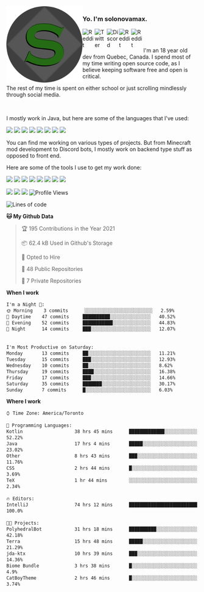 <!-- dummy -->

<img align="left" alt="Avatar" width="200px" src="https://raw.githubusercontent.com/solonovamax/solonovamax/main/solonovamax-circle.png" />

### Yo. I'm solonovamax.

<a href="https://gitlab.com/solonovamax">
    <img align="left" alt="Reddit" width="32px" src="https://img.icons8.com/color/2x/gitlab.png">
</a>

<a href="https://twitter.com/solonovamax">
    <img align="left" alt="Twitter" width="32px" src="https://img.icons8.com/color/2x/twitter.png">
</a>

<a href="https://discord.gg/YFSQ4cF">
    <img align="left" alt="Discord" width="32px" src="https://img.icons8.com/color/2x/discord-logo.png">
</a>

<!-- <a href="https://twitch.tv/solonovamax">
    <img align="left" alt="Twitch" width="32px" src="https://img.icons8.com/color/2x/twitch.png">
</a> -->

<a href="https://reddit.com/u/solonovamax">
    <img align="left" alt="Reddit" width="32px" src="https://img.icons8.com/color/2x/reddit.png">
</a>

<a href="https://www.youtube.com/channel/UCTxCeyGu41WfEBT8mXpjHMA">
    <img align="left" alt="Reddit" width="32px" src="https://img.icons8.com/color/2x/youtube.png">
</a>

<!-- <a href="https://open.spotify.com/user/solonovamax">
    <img align="left" alt="Spotify" width="32px" src="https://img.icons8.com/color/2x/spotify.png">
</a> -->

<br />
<br />

I'm an 18 year old dev from Quebec, Canada.
I spend most of my time writing open source code, as I believe keeping software free and open is critical.

The rest of my time is spent on either school or just scrolling mindlessly through social media.

<br/>

I mostly work in Java, but here are some of the languages that I've used:

<code><img height="20" src="https://img.icons8.com/color/1x/java-coffee-cup-logo.png"></code>
<code><img height="20" src="https://img.icons8.com/color/1x/kotlin.png"></code>
<code><img height="20" src="https://img.icons8.com/color/1x/javascript.png"></code>
<code><img height="20" src="https://img.icons8.com/color/1x/nodejs.png"></code>
<code><img height="20" src="https://img.icons8.com/color/1x/python.png"></code>
<code><img height="20" src="https://img.icons8.com/color/1x/html-5.png"></code>
<code><img height="20" src="https://img.icons8.com/color/1x/css3.png"></code>
<code><img height="20" src="https://img.icons8.com/color/1x/graphql.png"></code>

You can find me working on various types of projects.
But from Minecraft mod development to Discord bots, I mostly work on backend type stuff as opposed to front end.

Here are some of the tools I use to get my work done:

<code><img height="20" src="https://img.icons8.com/material/1x/intellij-idea.png"></code>
<code><img height="20" src="https://img.icons8.com/color/1x/git.png"></code>
<code><img height="20" src="https://img.icons8.com/color/1x/docker.png"></code>
<code><img height="20" src="https://img.icons8.com/color/1x/linux.png"></code>
<code><img height="20" src="https://img.icons8.com/color/1x/mongodb.png"></code>
<code><img height="20" src="https://img.icons8.com/metro/1x/mysql.png"></code>
<code><img height="20" src="https://img.icons8.com/fluent/1x/console.png"></code>
<code><img height="20" src="https://img.icons8.com/color/1x/open-source.png"></code>

![](https://img.shields.io/badge/OS-Linux-informational?style=flat&logo=Arch%20Linux&logoColor=white&color=007ec6)
![](https://img.shields.io/badge/Editor-IntelliJ%20Idea-informational?style=flat&logo=IntelliJ%20Idea&logoColor=white&color=007ec6)
![](https://img.shields.io/badge/Main%20Language-Java-informational?style=flat&logo=Java&logoColor=white&color=007ec6)
![Profile Views](https://komarev.com/ghpvc/?username=solonovamax&color=blue&style=flat)








<!--START_SECTION:waka-->
![Lines of code](https://img.shields.io/badge/From%20Hello%20World%20I%27ve%20Written-30535%20lines%20of%20code-blue)

**🐱 My Github Data** 

> 🏆 195 Contributions in the Year 2021
 > 
> 📦 62.4 kB Used in Github's Storage 
 > 
> 💼 Opted to Hire
 > 
> 📜 48 Public Repositories 
 > 
> 🔑 7 Private Repositories  
 > 
**When I work** 

```text
I'm a Night 🦉: 
🌞 Morning    3 commits      ░░░░░░░░░░░░░░░░░░░░░░░░░   2.59% 
🌆 Daytime    47 commits     ██████████░░░░░░░░░░░░░░░   40.52% 
🌃 Evening    52 commits     ███████████░░░░░░░░░░░░░░   44.83% 
🌙 Night      14 commits     ███░░░░░░░░░░░░░░░░░░░░░░   12.07%


I'm Most Productive on Saturday: 
Monday       13 commits     ██░░░░░░░░░░░░░░░░░░░░░░░   11.21% 
Tuesday      15 commits     ███░░░░░░░░░░░░░░░░░░░░░░   12.93% 
Wednesday    10 commits     ██░░░░░░░░░░░░░░░░░░░░░░░   8.62% 
Thursday     19 commits     ████░░░░░░░░░░░░░░░░░░░░░   16.38% 
Friday       17 commits     ███░░░░░░░░░░░░░░░░░░░░░░   14.66% 
Saturday     35 commits     ███████░░░░░░░░░░░░░░░░░░   30.17% 
Sunday       7 commits      █░░░░░░░░░░░░░░░░░░░░░░░░   6.03%

```


**Where I work** 

```text
⌚︎ Time Zone: America/Toronto

💬 Programming Languages: 
Kotlin                   38 hrs 45 mins      █████████████░░░░░░░░░░░░   52.22% 
Java                     17 hrs 4 mins       █████░░░░░░░░░░░░░░░░░░░░   23.02% 
Other                    8 hrs 43 mins       ███░░░░░░░░░░░░░░░░░░░░░░   11.76% 
CSS                      2 hrs 44 mins       █░░░░░░░░░░░░░░░░░░░░░░░░   3.69% 
TeX                      1 hr 44 mins        ░░░░░░░░░░░░░░░░░░░░░░░░░   2.34%

🔥 Editors: 
IntelliJ                 74 hrs 12 mins      █████████████████████████   100.0%

🐱‍💻 Projects: 
PolyhedralBot            31 hrs 18 mins      ██████████░░░░░░░░░░░░░░░   42.18% 
Terra                    15 hrs 48 mins      █████░░░░░░░░░░░░░░░░░░░░   21.29% 
jda-ktx                  10 hrs 39 mins      ███░░░░░░░░░░░░░░░░░░░░░░   14.36% 
Biome Bundle             3 hrs 38 mins       █░░░░░░░░░░░░░░░░░░░░░░░░   4.9% 
CatBoyTheme              2 hrs 46 mins       █░░░░░░░░░░░░░░░░░░░░░░░░   3.74%

```


<!--END_SECTION:waka-->

<!--
**solonovamax/solonovamax** is a ✨ _special_ ✨ repository because its `README.md` (this file) appears on your GitHub profile.

Here are some ideas to get you started:

- 🔭 I’m currently working on ...
- 🌱 I’m currently learning ...
- 👯 I’m looking to collaborate on ...
- 🤔 I’m looking for help with ...
- 💬 Ask me about ...
- 📫 How to reach me: ...
- 😄 Pronouns: ...
- ⚡ Fun fact: ...
-->
